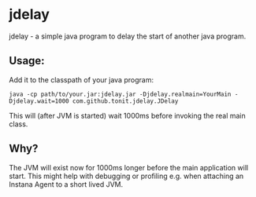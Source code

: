 # jdelay

jdelay - a simple java program to delay the start of another java program.

## Usage:
Add it to the classpath of your java program:
```
java -cp path/to/your.jar:jdelay.jar -Djdelay.realmain=YourMain -Djdelay.wait=1000 com.github.tonit.jdelay.JDelay
```

This will (after JVM is started) wait 1000ms before invoking the real main class.

## Why?
The JVM will exist now for 1000ms longer before the main application will start.
This might help with debugging or profiling e.g. when attaching an Instana Agent to a short lived JVM.
